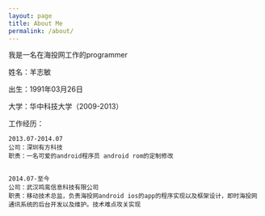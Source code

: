 ```yaml
---
layout: page
title: About Me
permalink: /about/
---
```


我是一名在海投网工作的programmer

姓名：羊志敏

出生：1991年03月26日

大学：华中科技大学（2009-2013）

工作经历：
~~~~
2013.07-2014.07
公司：深圳有方科技
职责：一名可爱的android程序员 android rom的定制修改


2014.07-至今
公司：武汉鸣鸾信息科技有限公司
职责：移动技术总监，负责海投网android ios的app的程序实现以及框架设计，即时海投网通讯系统的后台开发以及维护。技术难点攻关实现

~~~~
